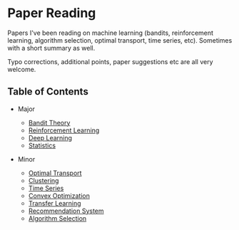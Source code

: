 # Paper Reading
Papers I've been reading on machine learning (bandits, reinforcement learning, algorithm selection, optimal transport, time series, etc). Sometimes with a short summary as well.

Typo corrections, additional points, paper suggestions etc are all very welcome.

## Table of Contents

- Major
	- [Bandit Theory](https://github.com/xuedong/paper-reading/blob/master/Bandit%20Theory.md)
	- [Reinforcement Learning](https://github.com/xuedong/paper-reading/blob/master/Reinforcement%20Learning.md)
	- [Deep Learning](https://github.com/xuedong/paper-reading/blob/master/Deep%20Learning.md)
	- [Statistics](https://github.com/xuedong/paper-reading/blob/master/Statistics.md)

- Minor
	- [Optimal Transport](https://github.com/xuedong/paper-reading/blob/master/Optimal%20Transport.md)
	- [Clustering](https://github.com/xuedong/paper-reading/blob/master/Clustering.md)
	- [Time Series](https://github.com/xuedong/paper-reading/blob/master/Time%20Series.md)
	- [Convex Optimization](https://github.com/xuedong/paper-reading/blob/master/Convex%20Optimization.md)
	- [Transfer Learning](https://github.com/xuedong/paper-reading/blob/master/Transfer%20Learning.md)
	- [Recommendation System](https://github.com/xuedong/paper-reading/blob/master/Recommendation%20System.md)
	- [Algorithm Selection](https://github.com/xuedong/paper-reading/blob/master/Algorithm%20Selection.md)

